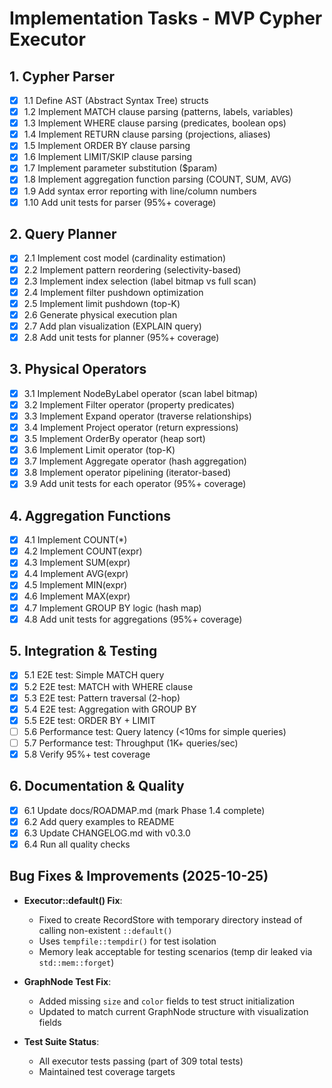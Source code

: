 # Implementation Tasks - MVP Cypher Executor

## 1. Cypher Parser

- [x] 1.1 Define AST (Abstract Syntax Tree) structs
- [x] 1.2 Implement MATCH clause parsing (patterns, labels, variables)
- [x] 1.3 Implement WHERE clause parsing (predicates, boolean ops)
- [x] 1.4 Implement RETURN clause parsing (projections, aliases)
- [x] 1.5 Implement ORDER BY clause parsing
- [x] 1.6 Implement LIMIT/SKIP clause parsing
- [x] 1.7 Implement parameter substitution ($param)
- [x] 1.8 Implement aggregation function parsing (COUNT, SUM, AVG)
- [x] 1.9 Add syntax error reporting with line/column numbers
- [x] 1.10 Add unit tests for parser (95%+ coverage)

## 2. Query Planner

- [x] 2.1 Implement cost model (cardinality estimation)
- [x] 2.2 Implement pattern reordering (selectivity-based)
- [x] 2.3 Implement index selection (label bitmap vs full scan)
- [x] 2.4 Implement filter pushdown optimization
- [x] 2.5 Implement limit pushdown (top-K)
- [x] 2.6 Generate physical execution plan
- [x] 2.7 Add plan visualization (EXPLAIN query)
- [x] 2.8 Add unit tests for planner (95%+ coverage)

## 3. Physical Operators

- [x] 3.1 Implement NodeByLabel operator (scan label bitmap)
- [x] 3.2 Implement Filter operator (property predicates)
- [x] 3.3 Implement Expand operator (traverse relationships)
- [x] 3.4 Implement Project operator (return expressions)
- [x] 3.5 Implement OrderBy operator (heap sort)
- [x] 3.6 Implement Limit operator (top-K)
- [x] 3.7 Implement Aggregate operator (hash aggregation)
- [x] 3.8 Implement operator pipelining (iterator-based)
- [x] 3.9 Add unit tests for each operator (95%+ coverage)

## 4. Aggregation Functions

- [x] 4.1 Implement COUNT(*)
- [x] 4.2 Implement COUNT(expr)
- [x] 4.3 Implement SUM(expr)
- [x] 4.4 Implement AVG(expr)
- [x] 4.5 Implement MIN(expr)
- [x] 4.6 Implement MAX(expr)
- [x] 4.7 Implement GROUP BY logic (hash map)
- [x] 4.8 Add unit tests for aggregations (95%+ coverage)

## 5. Integration & Testing

- [x] 5.1 E2E test: Simple MATCH query
- [x] 5.2 E2E test: MATCH with WHERE clause
- [x] 5.3 E2E test: Pattern traversal (2-hop)
- [x] 5.4 E2E test: Aggregation with GROUP BY
- [x] 5.5 E2E test: ORDER BY + LIMIT
- [ ] 5.6 Performance test: Query latency (<10ms for simple queries)
- [ ] 5.7 Performance test: Throughput (1K+ queries/sec)
- [x] 5.8 Verify 95%+ test coverage

## 6. Documentation & Quality

- [x] 6.1 Update docs/ROADMAP.md (mark Phase 1.4 complete)
- [x] 6.2 Add query examples to README
- [x] 6.3 Update CHANGELOG.md with v0.3.0
- [x] 6.4 Run all quality checks

## Bug Fixes & Improvements (2025-10-25)

- **Executor::default() Fix**:
  - Fixed to create RecordStore with temporary directory instead of calling non-existent `::default()`
  - Uses `tempfile::tempdir()` for test isolation
  - Memory leak acceptable for testing scenarios (temp dir leaked via `std::mem::forget`)

- **GraphNode Test Fix**:
  - Added missing `size` and `color` fields to test struct initialization
  - Updated to match current GraphNode structure with visualization fields

- **Test Suite Status**:
  - All executor tests passing (part of 309 total tests)
  - Maintained test coverage targets

